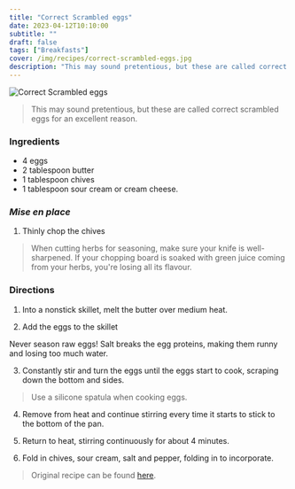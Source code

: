 ```yaml
---
title: "Correct Scrambled eggs"
date: 2023-04-12T10:10:00
subtitle: ""
draft: false
tags: ["Breakfasts"]
cover: /img/recipes/correct-scrambled-eggs.jpg
description: "This may sound pretentious, but these are called correct scrambled eggs for a very good reason."
---
```


<div class="my-flexbox row-collapse center basic-gap" >
  <div>
    <img src="/img/recipes/correct-scrambled-eggs.jpg" alt="Correct Scrambled eggs" class="cover-img">
  </div>
  <div>
    <blockquote>
      This may sound pretentious, but these are called correct scrambled eggs for an excellent reason.
    </blockquote>
  </div>
</div>

### Ingredients

- 4 eggs
- 2 tablespoon butter
- 1 tablespoon chives
- 1 tablespoon sour cream or cream cheese.

### _Mise en place_

1. Thinly chop the chives

> When cutting herbs for seasoning, make sure your knife is well-sharpened. If your chopping board is soaked with green juice coming from your herbs, you're losing all its flavour.

### Directions

1. Into a nonstick skillet, melt the butter over medium heat.

2. Add the eggs to the skillet

<div class="warning with-roo">Never season raw eggs! Salt breaks the egg proteins, making them runny and losing too much water.</div>

3. Constantly stir and turn the eggs until the eggs start to cook, scraping down the bottom and sides.

> Use a silicone spatula when cooking eggs.

4. Remove from heat and continue stirring every time it starts to stick to the bottom of the pan.

5. Return to heat, stirring continuously for about 4 minutes.

6. Fold in chives, sour cream, salt and pepper, folding in to incorporate.


> Original recipe can be found [here](https://www.masterclass.com/articles/how-to-make-the-perfect-scrambled-eggs-with-gordon-ramsay).